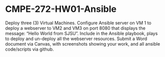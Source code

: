 # CMPE-272-HW01-Ansible

Deploy three (3) Virtual Machines. Configure Ansible server on VM 1 to deploy a webserver to VM2 and VM3 on port 8080 that displays the message: “Hello World from SJSU”. Include in the Ansible playbook, plays to deploy and un-deploy all the webserver resources. Submit a Word document via Canvas, with screenshots showing your work, and all ansible code/scripts via github.
